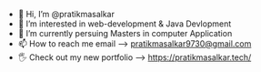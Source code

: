 - 👋 Hi, I’m @pratikmasalkar
- 👀 I’m interested in web-development & Java Devlopment
- 🌱 I’m currently persuing Masters in computer Application
- 📫 How to reach me email --> pratikmasalkar9730@gmail.com
- 🖐️ Check out my new portfolio --> https://pratikmasalkar.tech/

<!---
pratikmasalkar/pratikmasalkar is a ✨ special ✨ repository because its `README.md` (this file) appears on your GitHub profile.
You can click the Preview link to take a look at your changes.
--->
